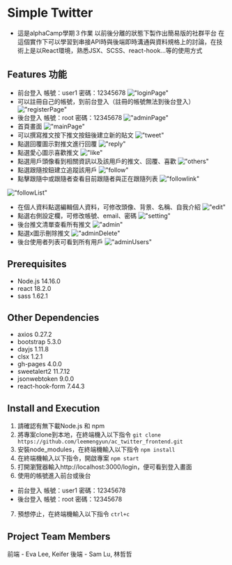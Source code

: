# Simple Twitter
- 這是alphaCamp學期３作業 以前後分離的狀態下製作出簡易版的社群平台 在這個實作下可以學習到串接API時與後端即時溝通與資料規格上的討論，在技術上是以React環境，熟悉JSX、SCSS、react-hook...等的使用方式

## Features 功能
- 前台登入 帳號：user1 密碼：12345678
!["loginPage"](public/login.png)
- 可以註冊自己的帳號，到前台登入（註冊的帳號無法到後台登入）
!["registerPage"](public/register.png)
- 後台登入 帳號：root  密碼：12345678
!["adminPage"](public/admin.png)
- 首頁畫面
!["mainPage"](public/mainPage.png)
- 可以撰寫推文按下推文按鈕後建立新的貼文
!["tweet"](public/推文.png)
- 點選回覆圖示對推文進行回覆
!["reply"](public/回覆.png)
- 點選愛心圖示喜歡推文
!["like"](public/喜歡.png)
- 點選用戶頭像看到相關資訊以及該用戶的推文、回覆、喜歡
!["others"](public/其他用戶.png)
- 點選跟隨按鈕建立追蹤該用戶
!["follow"](public/跟隨.png)
- 點擊跟隨中或跟隨者查看目前跟隨者與正在跟隨列表
!["followlink"](public/追隨名單.png)

!["followList"](public/跟隨列表.png)
- 在個人資料點選編輯個人資料，可修改頭像、背景、名稱、自我介紹
!["edit"](public/edirProfile.png)
- 點選右側設定欄，可修改帳號、email、密碼
!["setting"](public/settingPage.png)
- 後台推文清單查看所有推文
!["admin"](public/後台.png)
- 點選x圖示刪除推文
!["adminDelete"](public/後台刪除推文.png)
- 後台使用者列表可看到所有用戶
!["adminUsers"](public/後台使用者列表.png)


## Prerequisites
- Node.js 14.16.0
- react 18.2.0
- sass 1.62.1

## Other Dependencies
- axios 0.27.2
- bootstrap 5.3.0
- dayjs 1.11.8
- clsx 1.2.1
- gh-pages 4.0.0
- sweetalert2 11.7.12
- jsonwebtoken 9.0.0
- react-hook-form 7.44.3

## Install and Execution
1. 請確認有無下載Node.js 和 npm
2. 將專案clone到本地，在終端機入以下指令
  `git clone https://github.com/leemengyun/ac_twitter_frontend.git`
3. 安裝node_modules，在終端機輸入以下指令
  `npm install`
4. 在終端機輸入以下指令，開啟專案
  `npm start`
5. 打開瀏覽器輸入http://localhost:3000/login，便可看到登入畫面
6. 使用的帳號進入前台或後台
  * 前台登入 帳號：user1 密碼：12345678
  * 後台登入 帳號：root  密碼：12345678
7. 預想停止，在終端機輸入以下指令
  `ctrl+c`

## Project Team Members
前端 - Eva Lee, Keifer 
後端 - Sam Lu, 林哲哲